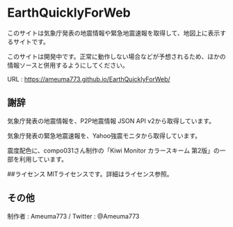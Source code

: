 # EarthQuicklyForWeb
このサイトは気象庁発表の地震情報や緊急地震速報を取得して、地図上に表示するサイトです。

このサイトは開発中です。正常に動作しない場合などが予想されるため、ほかの情報ソースと併用するようにしてください。

URL : https://ameuma773.github.io/EarthQuicklyForWeb/

## 謝辞
気象庁発表の地震情報を、P2P地震情報 JSON API v2から取得しています。

気象庁発表の緊急地震速報を、Yahoo強震モニタから取得しています。

震度配色に、compo031さん制作の「Kiwi Monitor カラースキーム 第2版」の一部を利用しています。

##ライセンス
MITライセンスです。詳細はライセンス参照。

## その他
制作者 : Ameuma773 / Twitter : @Ameuma773
